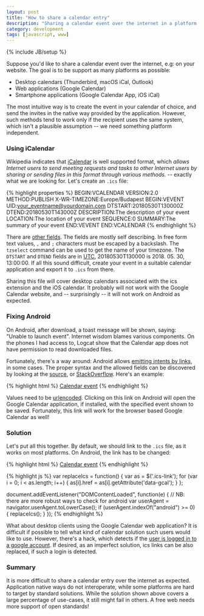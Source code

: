 ```yaml
---
layout: post
title: "How to share a calendar entry"
description: "Sharing a calendar event over the internet in a platform agnostic way"
category: development
tags: [javascript, www]
---
```

{% include JB/setup %}

Suppose you'd like to share a calendar event over the internet,
e.g: on your website. The goal is to be support as many platforms as possible:

 - Desktop calendars (Thunderbird, macOS iCal, Outlook)
 - Web applications (Google Calendar)
 - Smartphone applications (Google Calendar App, iOS iCal)

The most intuitive way is to create the event in your calendar of
choice, and send the invites in the native way provided by the application.
However, such methods tend to work only if the recipient uses the same
system, which isn't a plausible assumption -- we need something platform independent.

### Using iCalendar

Wikipedia indicates that [iCalendar][] is well supported format, which
_allows Internet users to send meeting requests and tasks to other Internet users by sharing or sending files in this format through various methods._
-- exactly what we are looking for. Let's create an `.ics` file:

{% highlight properties %}
BEGIN:VCALENDAR
VERSION:2.0
METHOD:PUBLISH
X-WR-TIMEZONE:Europe/Budapest
BEGIN:VEVENT
UID:your_eventname@yourdomain.com
DTSTART:20180530T130000Z
DTEND:20180530T143000Z
DESCRIPTION:The description of your event
LOCATION:The location of your event
SEQUENCE:0
SUMMARY:The summary of your event
END:VEVENT
END:VCALENDAR
{% endhighlight %}

There are [other fields][ics_rfc].
The fields are mostly self describing.
In free form text values, `,` and `;` characters must be escaped by a backslash.
The `tzselect` command can be used to get the name of your timezone.
The `DTSTART` and `DTEND` fields are in [UTC][], 20180530T130000 is 2018. 05. 30, 13:00:00.
If all this sound difficult, create your event in a suitable calendar application
and export it to `.ics` from there.

Sharing this file will cover desktop calendars associated with the ics extension
and the iOS calendar. It probably will not work with the Google Calendar website,
and -- surprisingly -- it will not work on Android as expected.

### Fixing Android

On Android, after download, a toast message will be shown, saying:
"Unable to launch event". Internet wisdom blames various components.
On the phones I had access to, Logcat show that the Calendar app does not
have permission to read downloaded files.

Fortunately, there's a way around: Android allows [emitting intents by links][3], in some cases.
The proper syntax and the allowed fields can be discovered by looking at the [source][GCAM],
or [StackOverflow][5].
Here's an example:

{% highlight html %}
<a href="https://www.google.com/calendar/event?action=TEMPLATE&text=your_event&dates=20180530T130000Z/20180530T143000Z&location=location of the event&sprop=yourdomain.com">Calendar event</a>
{% endhighlight %}

Values need to be [urlencoded][4].
Clicking on this link on Android will open the Google Calendar application, if installed,
with the specified event shown to be saved. Fortunately, this link will work for the
browser based Google Calendar as well!

### Solution

Let's put all this together. By default, we should link to the `.ics` file,
as it works on most platforms. On Android, the link has to be changed:

{% highlight html %}
<a href="event.ics" data-gcal="https://www.google.com/calendar/event?..." class="ics-link">Calendar event</a>
{% endhighlight %}

{% highlight js %}
var replaceIcs = function() {
  var as = $('.ics-link');
  for (var i = 0; i < as.length; i++) {
    as[i].href = as[i].getAttribute('data-gcal');
  }
};

document.addEventListener("DOMContentLoaded", function(e) {
  // NB: there are more robust ways to check for android
  var userAgent = navigator.userAgent.toLowerCase();
  if (userAgent.indexOf("android") >= 0) {
    replaceIcs();
  }
});
{% endhighlight %}

What about desktop clients using the Google Calendar web application?
It is difficult if possible to tell what kind of calendar solution such users would like to use.
However, there's a hack, which detects if the [user is logged in to a google account][gahack].
If desired, as an imperfect solution, ics links can be also replaced, if such a login is detected.

### Summary

It is more difficult to share a calendar entry over the internet as expected.
Application native ways do not interoperate, while some platforms are hard to target by standard solutions.
While the solution shown above covers a large percentage of use-cases, it still might fail in others.
A free web needs more support of open standards!

[iCalendar]: https://en.wikipedia.org/wiki/ICalendar
[ics_rfc]: https://tools.ietf.org/html/rfc5545
[UTC]: https://en.wikipedia.org/wiki/Coordinated_Universal_Time
[3]: https://stackoverflow.com/questions/42936576/open-android-calendar-with-intent-from-web-chrome
[GCAM]: https://android.googlesource.com/platform/packages/apps/Calendar/+/donut-release/AndroidManifest.xml
[4]: https://en.wikipedia.org/wiki/Percent-encoding
[5]: https://stackoverflow.com/questions/22757908/google-calendar-render-action-template-parameter-documentation
[gahack]: http://www.tomanthony.co.uk/blog/detect-visitor-social-networks/
